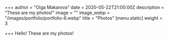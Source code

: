 +++
author = "Olga Makarova"
date = 2020-05-22T21:00:00Z
description = "These are my photos!"
image = ""
image_webp = "/images/portfolio/portfolio-6.webp"
title = "Photos"
[menu.static]
weight = 3

+++
Hello! These are my photos!